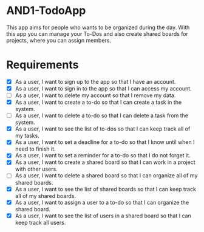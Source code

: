 # AND1-TodoApp

This app aims for people who wants to be organized during the day.
With this app you can manage your To-Dos and also create shared boards for projects, where you can assign members.

# Requirements
 - [x] As a user, I want to sign up to the app so that I have an account.
 - [x] As a user, I want to sign in to the app so that I can access my account.
 - [ ] As a user, I want to delete my account so that I remove my data.
 - [x] As a user, I want to create a to-do so that I can create a task in the system.
 - [ ] As a user, I want to delete a to-do so that I can delete a task from the system.
 - [x] As a user, I want to see the list of to-dos so that I can keep track all of my tasks.
 - [x] As a user, I want to set a deadline for a to-do so that I know until when I need to finish it.
 - [x] As a user, I want to set a reminder for a to-do so that I do not forget it.
 - [x] As a user, I want to create a shared board so that I can work in a project with other users.
 - [ ] As a user, I want to delete a shared board so that I can organize all of my shared boards.
 - [x] As a user, I want to see the list of shared boards so that I can keep track all of my shared boards.
 - [x] As a user, I want to assign a user to a to-do so that I can organize the shared board.
 - [x] As a user, I want to see the list of users in a shared board so that I can keep track all users.

